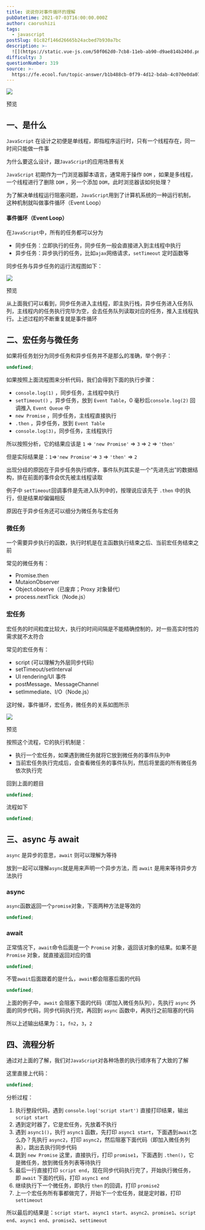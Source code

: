 ```yaml
---
title: 说说你对事件循环的理解
pubDatetime: 2021-07-03T16:00:00.000Z
author: caorushizi
tags:
  - javascript
postSlug: 01c82f146d26665b24acbed7b930a7bc
description: >-
  ![](https://static.vue-js.com/50f062d0-7cb8-11eb-ab90-d9ae814b240d.png)预览一、是什么-----`JavaScript`在设计之初
difficulty: 3
questionNumber: 319
source: >-
  https://fe.ecool.fun/topic-answer/b1b488cb-0f79-4d12-bdab-4c070e0da072?orderBy=updateTime&order=desc&tagId=10
---
```


![](https://static.vue-js.com/50f062d0-7cb8-11eb-ab90-d9ae814b240d.png)

预览

## 一、是什么

`JavaScript` 在设计之初便是单线程，即指程序运行时，只有一个线程存在，同一时间只能做一件事

为什么要这么设计，跟`JavaScript`的应用场景有关

`JavaScript` 初期作为一门浏览器脚本语言，通常用于操作 `DOM` ，如果是多线程，一个线程进行了删除 `DOM` ，另一个添加 `DOM`，此时浏览器该如何处理？

为了解决单线程运行阻塞问题，`JavaScript`用到了计算机系统的一种运行机制，这种机制就叫做事件循环（Event Loop）

#### 事件循环（Event Loop）

在`JavaScript`中，所有的任务都可以分为

- 同步任务：立即执行的任务，同步任务一般会直接进入到主线程中执行
- 异步任务：异步执行的任务，比如`ajax`网络请求，`setTimeout` 定时函数等

同步任务与异步任务的运行流程图如下：

![](https://static.vue-js.com/61efbc20-7cb8-11eb-85f6-6fac77c0c9b3.png)

预览

从上面我们可以看到，同步任务进入主线程，即主执行栈，异步任务进入任务队列，主线程内的任务执行完毕为空，会去任务队列读取对应的任务，推入主线程执行。上述过程的不断重复就是事件循环

## 二、宏任务与微任务

如果将任务划分为同步任务和异步任务并不是那么的准确，举个例子：

```typescript
undefined;
```

如果按照上面流程图来分析代码，我们会得到下面的执行步骤：

- `console.log(1)` ，同步任务，主线程中执行
- `setTimeout()` ，异步任务，放到 `Event Table`，0 毫秒后`console.log(2)` 回调推入 `Event Queue` 中
- `new Promise` ，同步任务，主线程直接执行
- `.then` ，异步任务，放到 `Event Table`
- `console.log(3)`，同步任务，主线程执行

所以按照分析，它的结果应该是 `1` => `'new Promise'` => `3` => `2` => `'then'`

但是实际结果是：`1`\=>`'new Promise'`\=> `3` => `'then'` => `2`

出现分歧的原因在于异步任务执行顺序，事件队列其实是一个“先进先出”的数据结构，排在前面的事件会优先被主线程读取

例子中 `setTimeout`回调事件是先进入队列中的，按理说应该先于 `.then` 中的执行，但是结果却偏偏相反

原因在于异步任务还可以细分为微任务与宏任务

### 微任务

一个需要异步执行的函数，执行时机是在主函数执行结束之后、当前宏任务结束之前

常见的微任务有：

- Promise.then
- MutaionObserver
- Object.observe（已废弃；Proxy 对象替代）
- process.nextTick（Node.js）

### 宏任务

宏任务的时间粒度比较大，执行的时间间隔是不能精确控制的，对一些高实时性的需求就不太符合

常见的宏任务有：

- script (可以理解为外层同步代码)
- setTimeout/setInterval
- UI rendering/UI 事件
- postMessage、MessageChannel
- setImmediate、I/O（Node.js）

这时候，事件循环，宏任务，微任务的关系如图所示

![](https://static.vue-js.com/6e80e5e0-7cb8-11eb-85f6-6fac77c0c9b3.png)

预览

按照这个流程，它的执行机制是：

- 执行一个宏任务，如果遇到微任务就将它放到微任务的事件队列中
- 当前宏任务执行完成后，会查看微任务的事件队列，然后将里面的所有微任务依次执行完

回到上面的题目

```typescript
undefined;
```

流程如下

```typescript
undefined;
```

## 三、async 与 await

`async` 是异步的意思，`await` 则可以理解为等待

放到一起可以理解`async`就是用来声明一个异步方法，而 `await` 是用来等待异步方法执行

### async

`async`函数返回一个`promise`对象，下面两种方法是等效的

```typescript
undefined;
```

### await

正常情况下，`await`命令后面是一个 `Promise` 对象，返回该对象的结果。如果不是 `Promise` 对象，就直接返回对应的值

```typescript
undefined;
```

不管`await`后面跟着的是什么，`await`都会阻塞后面的代码

```typescript
undefined;
```

上面的例子中，`await` 会阻塞下面的代码（即加入微任务队列），先执行 `async` 外面的同步代码，同步代码执行完，再回到 `async` 函数中，再执行之前阻塞的代码

所以上述输出结果为：`1`，`fn2`，`3`，`2`

## 四、流程分析

通过对上面的了解，我们对`JavaScript`对各种场景的执行顺序有了大致的了解

这里直接上代码：

```typescript
undefined;
```

分析过程：

1.  执行整段代码，遇到 `console.log('script start')` 直接打印结果，输出 `script start`
2.  遇到定时器了，它是宏任务，先放着不执行
3.  遇到 `async1()`，执行 `async1` 函数，先打印 `async1 start`，下面遇到`await`怎么办？先执行 `async2`，打印 `async2`，然后阻塞下面代码（即加入微任务列表），跳出去执行同步代码
4.  跳到 `new Promise` 这里，直接执行，打印 `promise1`，下面遇到 `.then()`，它是微任务，放到微任务列表等待执行
5.  最后一行直接打印 `script end`，现在同步代码执行完了，开始执行微任务，即 `await` 下面的代码，打印 `async1 end`
6.  继续执行下一个微任务，即执行 `then` 的回调，打印 `promise2`
7.  上一个宏任务所有事都做完了，开始下一个宏任务，就是定时器，打印 `settimeout`

所以最后的结果是：`script start`、`async1 start`、`async2`、`promise1`、`script end`、`async1 end`、`promise2`、`settimeout`
